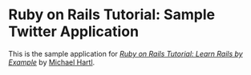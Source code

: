 # Ruby on Rails Tutorial: Sample Twitter Application

This is the sample application for 
[*Ruby on Rails Tutorial: Learn Rails by Example*](http://railstutorial.org/)
by [Michael Hartl](http://michaelhartl.com/).
